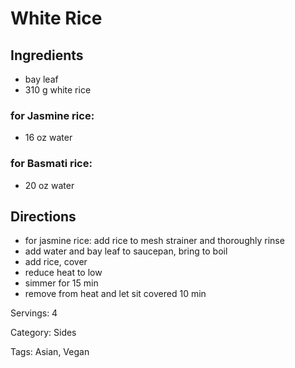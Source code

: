 # White Rice

## Ingredients
- bay leaf
- 310 g white rice

### for Jasmine rice:
- 16 oz water

### for Basmati rice:
- 20 oz water

## Directions
- for jasmine rice: add rice to mesh strainer and thoroughly rinse
- add water and bay leaf to saucepan, bring to boil
- add rice, cover
- reduce heat to low
- simmer for 15 min
- remove from heat and let sit covered 10 min

Servings: 4

Category: Sides

Tags: Asian, Vegan
